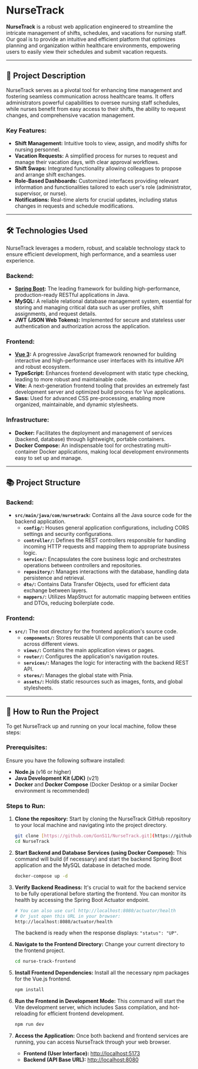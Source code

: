# NurseTrack

**NurseTrack** is a robust web application engineered to streamline the intricate management of shifts, schedules, and vacations for nursing staff. Our goal is to provide an intuitive and efficient platform that optimizes planning and organization within healthcare environments, empowering users to easily view their schedules and submit vacation requests.

---

## 🚀 **Project Description**

NurseTrack serves as a pivotal tool for enhancing time management and fostering seamless communication across healthcare teams. It offers administrators powerful capabilities to oversee nursing staff schedules, while nurses benefit from easy access to their shifts, the ability to request changes, and comprehensive vacation management.

### **Key Features:**

-   **Shift Management:** Intuitive tools to view, assign, and modify shifts for nursing personnel.
-   **Vacation Requests:** A simplified process for nurses to request and manage their vacation days, with clear approval workflows.
-   **Shift Swaps:** Integrated functionality allowing colleagues to propose and arrange shift exchanges.
-   **Role-Based Dashboards:** Customized interfaces providing relevant information and functionalities tailored to each user's role (administrator, supervisor, or nurse).
-   **Notifications:** Real-time alerts for crucial updates, including status changes in requests and schedule modifications.

---

## 🛠️ **Technologies Used**

NurseTrack leverages a modern, robust, and scalable technology stack to ensure efficient development, high performance, and a seamless user experience.

### **Backend:**

-   **[Spring Boot](https://spring.io/projects/spring-boot):** The leading framework for building high-performance, production-ready RESTful applications in Java.
-   **MySQL:** A reliable relational database management system, essential for storing and managing critical data such as user profiles, shift assignments, and request details.
-   **JWT (JSON Web Tokens):** Implemented for secure and stateless user authentication and authorization across the application.

### **Frontend:**

-   **[Vue 3](https://vuejs.org/):** A progressive JavaScript framework renowned for building interactive and high-performance user interfaces with its intuitive API and robust ecosystem.
-   **TypeScript:** Enhances frontend development with static type checking, leading to more robust and maintainable code.
-   **Vite:** A next-generation frontend tooling that provides an extremely fast development server and optimized build process for Vue applications.
-   **Sass:** Used for advanced CSS pre-processing, enabling more organized, maintainable, and dynamic stylesheets.

### **Infrastructure:**

-   **Docker:** Facilitates the deployment and management of services (backend, database) through lightweight, portable containers.
-   **Docker Compose:** An indispensable tool for orchestrating multi-container Docker applications, making local development environments easy to set up and manage.

---

## 📚 **Project Structure**

### **Backend:**

-   **`src/main/java/com/nursetrack`:** Contains all the Java source code for the backend application.
    -   **`config/`:** Houses general application configurations, including CORS settings and security configurations.
    -   **`controller/`:** Defines the REST controllers responsible for handling incoming HTTP requests and mapping them to appropriate business logic.
    -   **`service/`:** Encapsulates the core business logic and orchestrates operations between controllers and repositories.
    -   **`repository/`:** Manages interactions with the database, handling data persistence and retrieval.
    -   **`dto/`:** Contains Data Transfer Objects, used for efficient data exchange between layers.
    -   **`mappers/`:** Utilizes MapStruct for automatic mapping between entities and DTOs, reducing boilerplate code.

### **Frontend:**

-   **`src/`:** The root directory for the frontend application's source code.
    -   **`components/`:** Stores reusable UI components that can be used across different views.
    -   **`views/`:** Contains the main application views or pages.
    -   **`router/`:** Configures the application's navigation routes.
    -   **`services/`:** Manages the logic for interacting with the backend REST API.
    -   **`stores/`:** Manages the global state with Pinia.
    -   **`assets/`:** Holds static resources such as images, fonts, and global stylesheets.

---

## 🌟 **How to Run the Project**

To get NurseTrack up and running on your local machine, follow these steps:

### **Prerequisites:**

Ensure you have the following software installed:

-   **Node.js** (v16 or higher)
-   **Java Development Kit (JDK)** (v21)
-   **Docker** and **Docker Compose** (Docker Desktop or a similar Docker environment is recommended)

### **Steps to Run:**

1.  **Clone the repository:**
    Start by cloning the NurseTrack GitHub repository to your local machine and navigating into the project directory.

    ```bash
    git clone [https://github.com/GonS11/NurseTrack.git](https://github.com/GonS11/NurseTrack.git)
    cd NurseTrack
    ```

2.  **Start Backend and Database Services (using Docker Compose):**
    This command will build (if necessary) and start the backend Spring Boot application and the MySQL database in detached mode.

    ```bash
    docker-compose up -d
    ```

3.  **Verify Backend Readiness:**
    It's crucial to wait for the backend service to be fully operational before starting the frontend. You can monitor its health by accessing the Spring Boot Actuator endpoint.

    ```bash
    # You can also use curl http://localhost:8080/actuator/health
    # Or just open this URL in your browser:
    http://localhost:8080/actuator/health
    ```
    The backend is ready when the response displays: `"status": "UP"`.

4.  **Navigate to the Frontend Directory:**
    Change your current directory to the frontend project.

    ```bash
    cd nurse-track-frontend
    ```

5.  **Install Frontend Dependencies:**
    Install all the necessary npm packages for the Vue.js frontend.

    ```bash
    npm install
    ```

6.  **Run the Frontend in Development Mode:**
    This command will start the Vite development server, which includes Sass compilation, and hot-reloading for efficient frontend development.

    ```bash
    npm run dev
    ```

7.  **Access the Application:**
    Once both backend and frontend services are running, you can access NurseTrack through your web browser.

    -   **Frontend (User Interface):** [http://localhost:5173](http://localhost:5173)
    -   **Backend (API Base URL):** [http://localhost:8080](http://localhost:8080)
